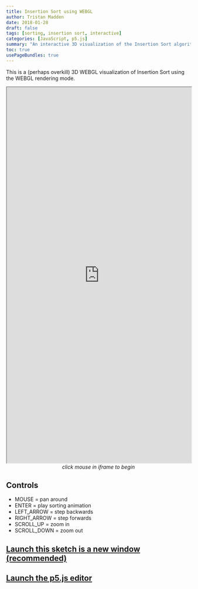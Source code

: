 ```yaml
---
title: Insertion Sort using WEBGL
author: Tristan Madden
date: 2018-01-28
draft: false
tags: [sorting, insertion sort, interactive]
categories: [JavaScript, p5.js]
summary: "An interactive 3D visualization of the Insertion Sort algorithm using p5.js and WEBGL, featuring real-time sorting animation with camera controls and step-by-step progression."
toc: true
usePageBundles: true
---
```


This is a (perhaps overkill) 3D WEBGL visualization of Insertion Sort using the WEBGL rendering mode.

<iframe width=100% height=1024px src="https://editor.p5js.org/Berkanan/full/ND4PVEivz"></iframe>

<center><em>click mouse in iframe to begin</em></center>

## Controls
* MOUSE = pan around
* ENTER = play sorting animation
* LEFT_ARROW = step backwards
* RIGHT_ARROW = step forwards
* SCROLL_UP = zoom in
* SCROLL_DOWN = zoom out
  
<h2><a href="https://editor.p5js.org/Berkanan/full/ND4PVEivz" target="_blank">Launch this sketch is a new window (recommended)</a></h2>
</h2>

<h2><a href="https://editor.p5js.org/Berkanan/sketches/ND4PVEivz" target="_blank">Launch the p5.js editor</a></h2>